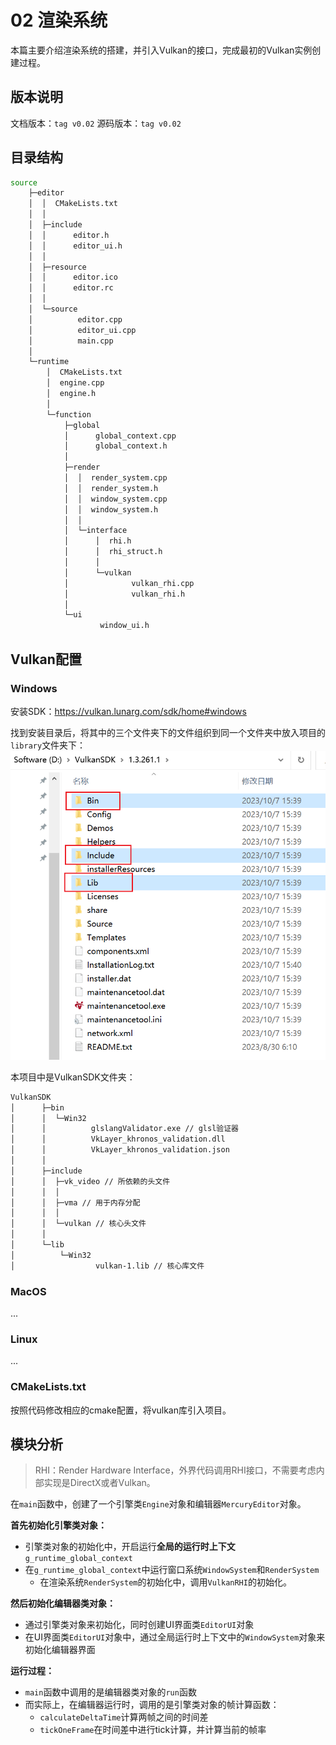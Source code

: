 # 02 渲染系统

本篇主要介绍渲染系统的搭建，并引入Vulkan的接口，完成最初的Vulkan实例创建过程。

## 版本说明
文档版本：`tag v0.02`
源码版本：`tag v0.02`

## 目录结构
```bash
source
    ├─editor
    │  │  CMakeLists.txt
    │  │
    │  ├─include
    │  │      editor.h
    │  │      editor_ui.h
    │  │
    │  ├─resource
    │  │      editor.ico
    │  │      editor.rc
    │  │
    │  └─source
    │          editor.cpp
    │          editor_ui.cpp
    │          main.cpp
    │
    └─runtime
        │  CMakeLists.txt
        │  engine.cpp
        │  engine.h
        │
        └─function
            ├─global
            │      global_context.cpp
            │      global_context.h
            │
            ├─render
            │  │  render_system.cpp
            │  │  render_system.h
            │  │  window_system.cpp
            │  │  window_system.h
            │  │
            │  └─interface
            │      │  rhi.h
            │      │  rhi_struct.h
            │      │
            │      └─vulkan
            │              vulkan_rhi.cpp
            │              vulkan_rhi.h
            │
            └─ui
                    window_ui.h
```

## Vulkan配置

### Windows
安装SDK：https://vulkan.lunarg.com/sdk/home#windows

找到安装目录后，将其中的三个文件夹下的文件组织到同一个文件夹中放入项目的`library`文件夹下：
![](02_RenderSystem/20231009145835.png)

本项目中是VulkanSDK文件夹：
```bash
VulkanSDK
│      ├─bin
│      │  └─Win32
│      │          glslangValidator.exe // glsl验证器
│      │          VkLayer_khronos_validation.dll
│      │          VkLayer_khronos_validation.json
│      │
│      ├─include
│      │  ├─vk_video // 所依赖的头文件
│      │  │
│      │  ├─vma // 用于内存分配
│      │  │
│      │  └─vulkan // 核心头文件
│      │
│      └─lib
│          └─Win32
│                  vulkan-1.lib // 核心库文件
```

### MacOS
...

### Linux
...

### CMakeLists.txt
按照代码修改相应的cmake配置，将vulkan库引入项目。

## 模块分析

> RHI：Render Hardware Interface，外界代码调用RHI接口，不需要考虑内部实现是DirectX或者Vulkan。


在`main`函数中，创建了一个引擎类`Engine`对象和编辑器`MercuryEditor`对象。

**首先初始化引擎类对象：**
- 引擎类对象的初始化中，开启运行**全局的运行时上下文** `g_runtime_global_context`
- 在`g_runtime_global_context`中运行窗口系统`WindowSystem`和`RenderSystem`
  - 在渲染系统`RenderSystem`的初始化中，调用`VulkanRHI`的初始化。

**然后初始化编辑器类对象：**
- 通过引擎类对象来初始化，同时创建UI界面类`EditorUI`对象
- 在UI界面类`EditorUI`对象中，通过全局运行时上下文中的`WindowSystem`对象来初始化编辑器界面

**运行过程：**
- `main`函数中调用的是编辑器类对象的`run`函数
- 而实际上，在编辑器运行时，调用的是引擎类对象的帧计算函数：
  - `calculateDeltaTime`计算两帧之间的时间差
  - `tickOneFrame`在时间差中进行tick计算，并计算当前的帧率